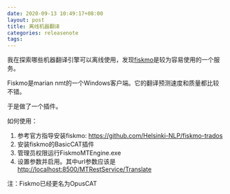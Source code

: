 ```yaml
---
date: 2020-09-13 10:49:17+08:00
layout: post
title: 离线机器翻译
categories: releasenote
tags: 
---
```


我在探索哪些机器翻译引擎可以离线使用，发现[fiskmo](https://github.com/Helsinki-NLP/fiskmo-trados)是较为容易使用的一个服务。

Fiskmo是marian nmt的一个Windows客户端。它的翻译预测速度和质量都比较不错。

于是做了一个插件。

如何使用：

1. 参考官方指导安装fiskmo: <https://github.com/Helsinki-NLP/fiskmo-trados>
2. 安装fiskmo的BasicCAT插件
3. 管理员权限运行FiskmoMTEngine.exe
4. 设置参数并启用。其中url参数应该是<http://localhost:8500/MTRestService/Translate>

注：Fiskmo已经更名为OpusCAT

